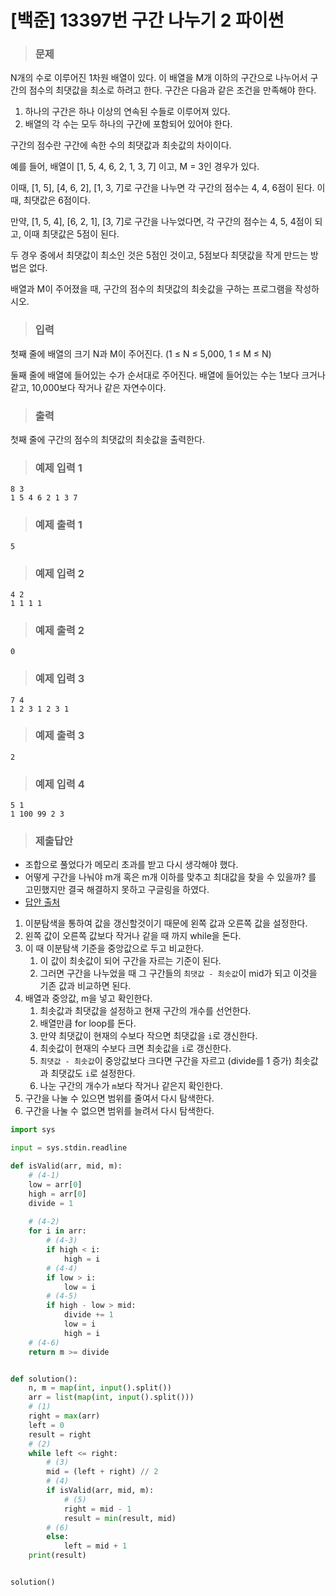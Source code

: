 # [백준] 13397번 구간 나누기 2 파이썬

> ### 문제

N개의 수로 이루어진 1차원 배열이 있다. 이 배열을 M개 이하의 구간으로 나누어서 구간의 점수의 최댓값을 최소로 하려고 한다. 구간은 다음과 같은 조건을 만족해야 한다.

1. 하나의 구간은 하나 이상의 연속된 수들로 이루어져 있다.
2. 배열의 각 수는 모두 하나의 구간에 포함되어 있어야 한다.

구간의 점수란 구간에 속한 수의 최댓값과 최솟값의 차이이다.

예를 들어, 배열이 [1, 5, 4, 6, 2, 1, 3, 7] 이고, M = 3인 경우가 있다.

이때, [1, 5], [4, 6, 2], [1, 3, 7]로 구간을 나누면 각 구간의 점수는 4, 4, 6점이 된다. 이때, 최댓값은 6점이다.

만약, [1, 5, 4], [6, 2, 1], [3, 7]로 구간을 나누었다면, 각 구간의 점수는 4, 5, 4점이 되고, 이때 최댓값은 5점이 된다.

두 경우 중에서 최댓값이 최소인 것은 5점인 것이고, 5점보다 최댓값을 작게 만드는 방법은 없다.

배열과 M이 주어졌을 때, 구간의 점수의 최댓값의 최솟값을 구하는 프로그램을 작성하시오.

> ### 입력

첫째 줄에 배열의 크기 N과 M이 주어진다. (1 ≤ N ≤ 5,000, 1 ≤ M ≤ N)

둘째 줄에 배열에 들어있는 수가 순서대로 주어진다. 배열에 들어있는 수는 1보다 크거나 같고, 10,000보다 작거나 같은 자연수이다.

> ### 출력

첫째 줄에 구간의 점수의 최댓값의 최솟값을 출력한다.

> ### 예제 입력 1

```
8 3
1 5 4 6 2 1 3 7
```

> ### 예제 출력 1

```
5
```

> ### 예제 입력 2

```
4 2
1 1 1 1
```

> ### 예제 출력 2

```
0
```

> ### 예제 입력 3

```
7 4
1 2 3 1 2 3 1
```

> ### 예제 출력 3

```
2
```

> ### 예제 입력 4

```
5 1
1 100 99 2 3
```

> ###  제출답안

- 조합으로 풀었다가 메모리 초과를 받고 다시 생각해야 했다.
- 어떻게 구간을 나눠야 m개 혹은 m개 이하를 맞추고 최대값을 찾을 수 있을까? 를 고민했지만 결국 해결하지 못하고 구글링을 하였다.
- [답안 출처](https://lkitty0302.tistory.com/10)

1. 이분탐색을 통하여 값을 갱신할것이기 때문에 왼쪽 값과 오른쪽 값을 설정한다.
2. 왼쪽 값이 오른쪽 값보다 작거나 같을 때 까지 while을 돈다.
3. 이 때 이분탐색 기준을 중앙값으로 두고 비교한다.
   1. 이 값이 최솟값이 되어 구간을 자르는 기준이 된다.
   2. 그러면 구간을 나누었을 때 그 구간들의 `최댓값 - 최솟값`이 mid가 되고 이것을 기존 값과 비교하면 된다.
4. 배열과 중앙값, m을 넣고 확인한다.
   1. 최솟값과 최댓값을 설정하고 현재 구간의 개수를 선언한다.
   2.  배열만큼 for loop를 돈다.
   3. 만약 최댓값이 현재의 수보다 작으면 최댓값을 `i`로 갱신한다.
   4. 최솟값이 현재의 수보다 크면 최솟값을 `i`로 갱신한다.
   5. `최댓값 - 최솟값`이 중앙값보다 크다면 구간을 자르고 (divide를 1 증가) 최솟값과 최댓값도 `i`로 설정한다.
   6. 나눈 구간의 개수가 `m`보다 작거나 같은지 확인한다.
5. 구간을 나눌 수 있으면 범위를 줄여서 다시 탐색한다.
6. 구간을 나눌 수 없으면 범위를 늘려서 다시 탐색한다.

```python
import sys

input = sys.stdin.readline

def isValid(arr, mid, m):
    # (4-1)
    low = arr[0]
    high = arr[0]
    divide = 1
	
    # (4-2)
    for i in arr:
        # (4-3)
        if high < i:
            high = i
	    # (4-4)
        if low > i:
            low = i
	    # (4-5)
        if high - low > mid:
            divide += 1
            low = i
            high = i
	# (4-6)
    return m >= divide


def solution():
    n, m = map(int, input().split())
    arr = list(map(int, input().split()))
    # (1)
    right = max(arr)
    left = 0
    result = right
    # (2)
    while left <= right:
        # (3)
        mid = (left + right) // 2
        # (4)
        if isValid(arr, mid, m):
            # (5)
            right = mid - 1
            result = min(result, mid)
        # (6)
        else:
            left = mid + 1
    print(result)


solution()
```

